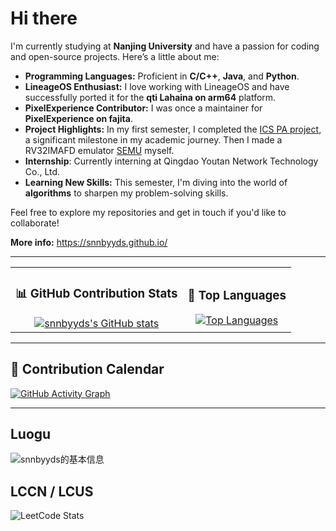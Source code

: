 # Hi there

I'm currently studying at **Nanjing University** and have a passion for coding and open-source projects. Here’s a little about me:

- **Programming Languages:** Proficient in **C/C++**, **Java**, and **Python**.
- **LineageOS Enthusiast:** I love working with LineageOS and have successfully ported it for the **qti Lahaina on arm64** platform.
- **PixelExperience Contributor:** I was once a maintainer for **PixelExperience on fajita**.
- **Project Highlights:** In my first semester, I completed the [ICS PA project](https://nju-projectn.github.io/ics-pa-gitbook/ics2024/), a significant milestone in my academic journey. Then I made a RV32IMAFD emulator [SEMU](https://github.com/snnbyyds/semu) myself.
- **Internship**: Currently interning at Qingdao Youtan Network Technology Co., Ltd.
- **Learning New Skills:** This semester, I'm diving into the world of **algorithms** to sharpen my problem-solving skills.

Feel free to explore my repositories and get in touch if you'd like to collaborate!

**More info:** https://snnbyyds.github.io/

---

<table>
  <tr>
    <td align="center">
      <h3>📊 GitHub Contribution Stats</h3>
      <a href="https://github.com/snnbyyds">
        <img src="https://github-readme-stats.vercel.app/api?username=snnbyyds&count_private=true&show_icons=true&theme=radical" alt="snnbyyds's GitHub stats" />
      </a>
    </td>
    <td align="center">
      <h3>📝 Top Languages</h3>
      <a href="https://github.com/snnbyyds">
        <img src="https://github-readme-stats.vercel.app/api/top-langs/?username=snnbyyds&count_private=true&layout=compact&theme=radical" alt="Top Languages" />
      </a>
    </td>
  </tr>
</table>

---

## 📅 Contribution Calendar

[![GitHub Activity Graph](https://github-readme-activity-graph.vercel.app/graph?username=snnbyyds&theme=react-dark)](https://github.com/snnbyyds)

---

## Luogu
![snnbyyds的基本信息](https://luogu-card.vercel.app/about?id=1560631)

## LCCN / LCUS
![LeetCode Stats](https://leetcard.jacoblin.cool/snnbyyds?theme=light&font=Fuzzy%20Bubbles&site=cn)

